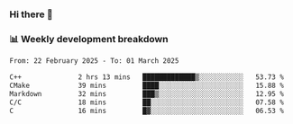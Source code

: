 ### Hi there 👋

### 📊 Weekly development breakdown
<!--START_SECTION:waka-->

```txt
From: 22 February 2025 - To: 01 March 2025

C++              2 hrs 13 mins   █████████████▒░░░░░░░░░░░   53.73 %
CMake            39 mins         ████░░░░░░░░░░░░░░░░░░░░░   15.88 %
Markdown         32 mins         ███▒░░░░░░░░░░░░░░░░░░░░░   12.95 %
C/C              18 mins         ██░░░░░░░░░░░░░░░░░░░░░░░   07.58 %
C                16 mins         █▓░░░░░░░░░░░░░░░░░░░░░░░   06.53 %
```

<!--END_SECTION:waka-->
